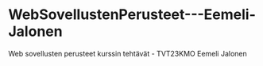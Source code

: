 # WebSovellustenPerusteet---Eemeli-Jalonen
Web sovellusten perusteet kurssin tehtävät - TVT23KMO Eemeli Jalonen
